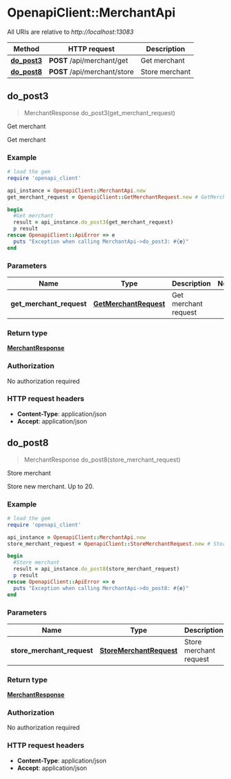 # OpenapiClient::MerchantApi

All URIs are relative to *http://localhost:13083*

Method | HTTP request | Description
------------- | ------------- | -------------
[**do_post3**](MerchantApi.md#do_post3) | **POST** /api/merchant/get | Get merchant
[**do_post8**](MerchantApi.md#do_post8) | **POST** /api/merchant/store | Store merchant



## do_post3

> MerchantResponse do_post3(get_merchant_request)

Get merchant

Get merchant

### Example

```ruby
# load the gem
require 'openapi_client'

api_instance = OpenapiClient::MerchantApi.new
get_merchant_request = OpenapiClient::GetMerchantRequest.new # GetMerchantRequest | Get merchant request

begin
  #Get merchant
  result = api_instance.do_post3(get_merchant_request)
  p result
rescue OpenapiClient::ApiError => e
  puts "Exception when calling MerchantApi->do_post3: #{e}"
end
```

### Parameters


Name | Type | Description  | Notes
------------- | ------------- | ------------- | -------------
 **get_merchant_request** | [**GetMerchantRequest**](GetMerchantRequest.md)| Get merchant request | 

### Return type

[**MerchantResponse**](MerchantResponse.md)

### Authorization

No authorization required

### HTTP request headers

- **Content-Type**: application/json
- **Accept**: application/json


## do_post8

> MerchantResponse do_post8(store_merchant_request)

Store merchant

Store new merchant. Up to 20.

### Example

```ruby
# load the gem
require 'openapi_client'

api_instance = OpenapiClient::MerchantApi.new
store_merchant_request = OpenapiClient::StoreMerchantRequest.new # StoreMerchantRequest | Store merchant request

begin
  #Store merchant
  result = api_instance.do_post8(store_merchant_request)
  p result
rescue OpenapiClient::ApiError => e
  puts "Exception when calling MerchantApi->do_post8: #{e}"
end
```

### Parameters


Name | Type | Description  | Notes
------------- | ------------- | ------------- | -------------
 **store_merchant_request** | [**StoreMerchantRequest**](StoreMerchantRequest.md)| Store merchant request | 

### Return type

[**MerchantResponse**](MerchantResponse.md)

### Authorization

No authorization required

### HTTP request headers

- **Content-Type**: application/json
- **Accept**: application/json

